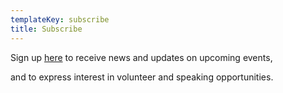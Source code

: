 ```yaml
---
templateKey: subscribe
title: Subscribe
---
```

Sign up [here](https://forms.gle/CZp4VcJ5G8VW3wEC7) to receive news and updates on upcoming events,

and to express interest in volunteer and speaking opportunities.
